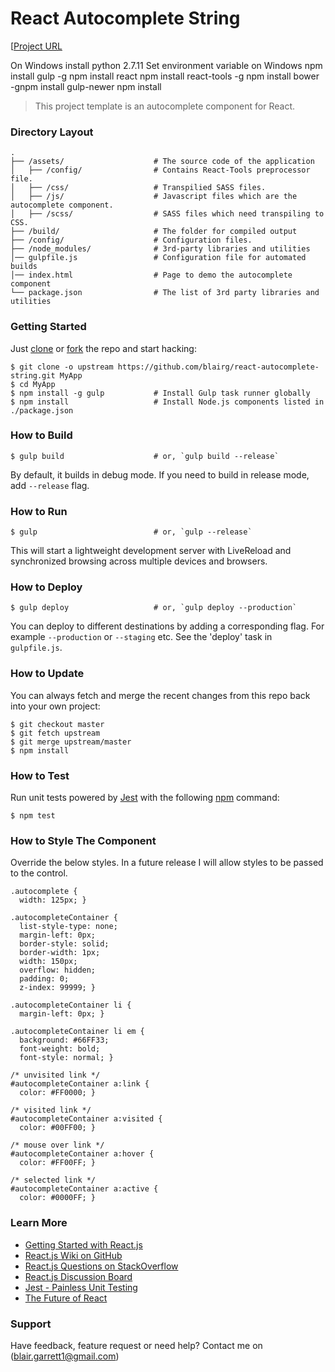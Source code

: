 # React Autocomplete String

[[Project URL]()

On Windows install python 2.7.11
Set environment variable on Windows
npm install gulp -g
npm install react
npm install react-tools -g
npm install bower -gnpm install gulp-newer
npm install


> This project template is an autocomplete component for React.

### Directory Layout

```
.
├── /assets/                    # The source code of the application
│   ├── /config/                # Contains React-Tools preprocessor file.
│   ├── /css/                   # Transpilied SASS files.
│   ├── /js/                    # Javascript files which are the autocomplete component.
│   ├── /scss/                  # SASS files which need transpiling to CSS.
├── /build/                     # The folder for compiled output
├── /config/                    # Configuration files.
├── /node_modules/              # 3rd-party libraries and utilities
│── gulpfile.js                 # Configuration file for automated builds
│── index.html                  # Page to demo the autocomplete component
└── package.json                # The list of 3rd party libraries and utilities
```

### Getting Started

Just [clone](github-windows://openRepo/https://github.com/blairg/react-autocomplete-string) or [fork](https://github.com/blairg/react-autocomplete-string/fork) the repo and start hacking:

```shell
$ git clone -o upstream https://github.com/blairg/react-autocomplete-string.git MyApp
$ cd MyApp
$ npm install -g gulp           # Install Gulp task runner globally
$ npm install                   # Install Node.js components listed in ./package.json
```

### How to Build

```shell
$ gulp build                    # or, `gulp build --release`
```

By default, it builds in debug mode. If you need to build in release mode, add
`--release` flag.

### How to Run

```shell
$ gulp                          # or, `gulp --release`
```

This will start a lightweight development server with LiveReload and
synchronized browsing across multiple devices and browsers.

### How to Deploy

```shell
$ gulp deploy                   # or, `gulp deploy --production`
```

You can deploy to different destinations by adding a corresponding flag.
For example `--production` or `--staging` etc. See the 'deploy' task in
`gulpfile.js`.

### How to Update

You can always fetch and merge the recent changes from this repo back into
your own project:

```shell
$ git checkout master
$ git fetch upstream
$ git merge upstream/master
$ npm install
```

### How to Test

Run unit tests powered by [Jest](https://facebook.github.io/jest/) with the following
[npm](https://www.npmjs.org/doc/misc/npm-scripts.html) command:

```shell
$ npm test
```

### How to Style The Component

Override the below styles. In a future release I will allow styles to be passed to the control.

```shell
.autocomplete {
  width: 125px; }

.autocompleteContainer {
  list-style-type: none;
  margin-left: 0px;
  border-style: solid;
  border-width: 1px;
  width: 150px;
  overflow: hidden;
  padding: 0;
  z-index: 99999; }

.autocompleteContainer li {
  margin-left: 0px; }

.autocompleteContainer li em {
  background: #66FF33;
  font-weight: bold;
  font-style: normal; }

/* unvisited link */
#autocompleteContainer a:link {
  color: #FF0000; }

/* visited link */
#autocompleteContainer a:visited {
  color: #00FF00; }

/* mouse over link */
#autocompleteContainer a:hover {
  color: #FF00FF; }

/* selected link */
#autocompleteContainer a:active {
  color: #0000FF; }
```

### Learn More

 * [Getting Started with React.js](http://facebook.github.io/react/)
 * [React.js Wiki on GitHub](https://github.com/facebook/react/wiki)
 * [React.js Questions on StackOverflow](http://stackoverflow.com/questions/tagged/reactjs)
 * [React.js Discussion Board](https://groups.google.com/forum/#!forum/reactjs)
 * [Jest - Painless Unit Testing](http://facebook.github.io/jest/)
 * [The Future of React](https://github.com/reactjs/react-future)

### Support

Have feedback, feature request or need help? Contact me on (blair.garrett1@gmail.com)
